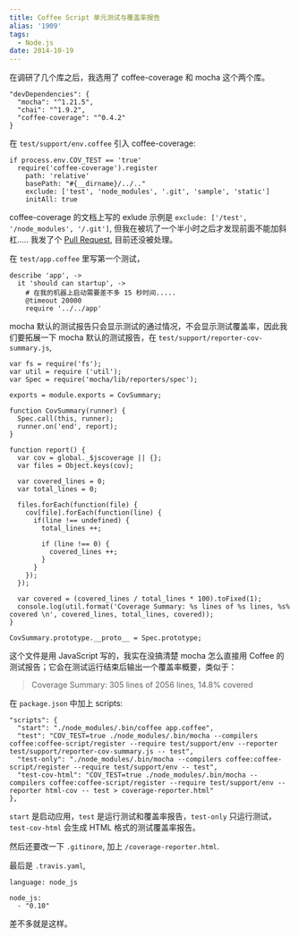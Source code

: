 ```yaml
---
title: Coffee Script 单元测试与覆盖率报告
alias: '1909'
tags:
  - Node.js
date: 2014-10-19
---
```


在调研了几个库之后，我选用了 coffee-coverage 和 mocha 这个两个库。

    "devDependencies": {
      "mocha": "^1.21.5",
      "chai": "^1.9.2",
      "coffee-coverage": "^0.4.2"
    }

在 `test/support/env.coffee` 引入 coffee-coverage:

    if process.env.COV_TEST == 'true'
      require('coffee-coverage').register
        path: 'relative'
        basePath: "#{__dirname}/../.."
        exclude: ['test', 'node_modules', '.git', 'sample', 'static']
        initAll: true

coffee-coverage 的文档上写的 exlude 示例是 `exclude: ['/test', '/node_modules', '/.git']`, 但我在被坑了一个半小时之后才发现前面不能加斜杠.....
我发了个 [Pull Request](https://github.com/benbria/coffee-coverage/pull/21), 目前还没被处理。

在 `test/app.coffee` 里写第一个测试，

    describe 'app', ->
      it 'should can startup', ->
        # 在我的机器上启动需要差不多 15 秒时间.....
        @timeout 20000
        require '../../app'

mocha 默认的测试报告只会显示测试的通过情况，不会显示测试覆盖率，因此我们要拓展一下 mocha 默认的测试报告，在 `test/support/reporter-cov-summary.js`,

    var fs = require('fs');
    var util = require ('util');
    var Spec = require('mocha/lib/reporters/spec');

    exports = module.exports = CovSummary;

    function CovSummary(runner) {
      Spec.call(this, runner);
      runner.on('end', report);
    }

    function report() {
      var cov = global._$jscoverage || {};
      var files = Object.keys(cov);

      var covered_lines = 0;
      var total_lines = 0;

      files.forEach(function(file) {
        cov[file].forEach(function(line) {
          if(line !== undefined) {
            total_lines ++;

            if (line !== 0) {
              covered_lines ++;
            }
          }
        });
      });

      var covered = (covered_lines / total_lines * 100).toFixed(1);
      console.log(util.format('Coverage Summary: %s lines of %s lines, %s% covered \n', covered_lines, total_lines, covered));
    }

    CovSummary.prototype.__proto__ = Spec.prototype;

这个文件是用 JavaScript 写的，我实在没搞清楚 mocha 怎么直接用 Coffee 的测试报告；它会在测试运行结束后输出一个覆盖率概要，类似于：

> Coverage Summary: 305 lines of 2056 lines, 14.8% covered

在 `package.json` 中加上 scripts:

    "scripts": {
      "start": "./node_modules/.bin/coffee app.coffee",
      "test": "COV_TEST=true ./node_modules/.bin/mocha --compilers coffee:coffee-script/register --require test/support/env --reporter test/support/reporter-cov-summary.js -- test",
      "test-only": "./node_modules/.bin/mocha --compilers coffee:coffee-script/register --require test/support/env -- test",
      "test-cov-html": "COV_TEST=true ./node_modules/.bin/mocha --compilers coffee:coffee-script/register --require test/support/env --reporter html-cov -- test > coverage-reporter.html"
    },

`start` 是启动应用，`test` 是运行测试和覆盖率报告，`test-only` 只运行测试，`test-cov-html` 会生成 HTML 格式的测试覆盖率报告。

然后还要改一下 `.gitinore`, 加上 `/coverage-reporter.html`.

最后是 `.travis.yaml`,

    language: node_js

    node_js:
      - "0.10"

差不多就是这样。
